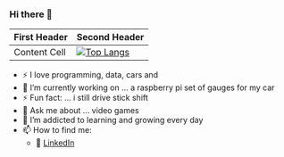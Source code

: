 ### Hi there 👋


| First Header  | Second Header |
| ------------- | ------------- |
| Content Cell  | [![Top Langs](https://github-readme-stats.vercel.app/api/top-langs/?username=hitmanof44th&layout=compact&theme=onedark)](https://github.com/hitmanof44th/github-readme-stats)  |



<!--
**hitmanof44th/hitmanof44th** is a ✨ _special_ ✨ repository because its `README.md` (this file) appears on your GitHub profile.
Here are some ideas to get you started:

- 🔭 I’m currently working on ...
- 🌱 I’m currently learning ...
- 👯 I’m looking to collaborate on ...
- 🤔 I’m looking for help with ...
- 💬 Ask me about ...
- 📫 How to reach me: ...
- 😄 Pronouns: ...
- ⚡ Fun fact: ...
-->

- :zap: I love programming, data, cars and 
- 🔭 I’m currently working on ... a raspberry pi set of gauges for my car
- ⚡ Fun fact: ... i still drive stick shift
- 💬 Ask me about ... video games
- 🌱 I’m addicted to learning and growing every day
- 📫 How to find me: 
  - :office: [LinkedIn](https://www.linkedin.com/in/jeremy-boron/)


